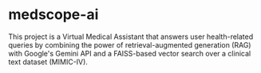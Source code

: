 # medscope-ai
This project is a Virtual Medical Assistant that answers user health-related queries by combining the power of retrieval-augmented generation (RAG) with Google's Gemini API and a FAISS-based vector search over a clinical text dataset (MIMIC-IV).
